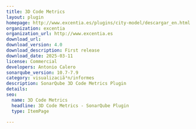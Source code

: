 ```yaml
---
title: 3D Code Metrics
layout: plugin
homepage: http://www.excentia.es/plugins/city-model/descargar_en.html
organization: excentia
organization_url: http://www.excentia.es
download_url: 
download_version: 4.0
download_description: First release
download_date: 2025-03-11
license: Commercial
developers: Antonio Calero
sonarqube_version: 10.7-7.9
category: visualizaciã³n/informes
description: SonarQube 3D Code Metrics Plugin
details: 
seo:
  name: 3D Code Metrics
  headline: 3D Code Metrics - SonarQube Plugin
  type: ItemPage

---
```


